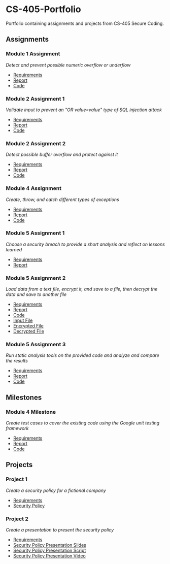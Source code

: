 # CS-405-Portfolio

Portfolio containing assignments and projects from CS-405 Secure Coding.

## Assignments

### Module 1 Assignment

*Detect and prevent possible numeric overflow or underflow*

- [Requirements](./Module%201%20Assignment%20Guidelines%20and%20Rubric.pdf)
- [Report](./Module%201%20Assignment.pdf)
- [Code](../Assignments/Module1/numeric_overflow.cpp)

### Module 2 Assignment 1

*Validate input to prevent an "OR value=value" type of SQL injection attack*

- [Requirements](./Module%202%20Assignment%201%20Guidelines%20and%20Rubric.pdf)
- [Report](./Module%202%20Assignment%201.pdf)
- [Code](../Assignments/Module2.1/sql_injection.cpp)

### Module 2 Assignment 2

*Detect possible buffer overflow and protect against it*

- [Requirements](./Module%202%20Assignment%202%20Guidelines%20and%20Rubric.pdf)
- [Report](./Module%202%20Assignment%202.pdf)
- [Code](../Assignments/Module2.2/buffer_overflow.cpp)

### Module 4 Assignment

*Create, throw, and catch different types of exceptions*

- [Requirements](./Module%204%20Assignment%20Guidelines%20and%20Rubric.pdf)
- [Report](./Module%204%20Assignment.pdf)
- [Code](../Assignments/Module4/exceptions.cpp)

### Module 5 Assignment 1

*Choose a security breach to provide a short analysis and reflect on lessons learned*

- [Requirements](./Module%205%20Assignment%201%20Guidelines%20and%20Rubric.pdf)
- [Report](./Module%205%20Assignment%201.pdf)

### Module 5 Assignment 2

*Load data from a text file, encrypt it, and save to a file, then decrypt the data and save to another file*

- [Requirements](./Module%205%20Assignment%202%20Guidelines%20and%20Rubric.pdf)
- [Report](./Module%205%20Assignment%202.pdf)
- [Code](../Assignments/Module5.2/encryption.cpp)
- [Input File](../Assignments/Module5.2/inputdatafile.txt)
- [Encrypted File](../Assignments/Module5.2/encrypteddatafile.txt)
- [Decrypted File](../Assignments/Module5.2/decrytpteddatafile.txt)

### Module 5 Assignment 3

*Run static analysis tools on the provided code and analyze and compare the results*

- [Requirements](./Module%205%20Assignment%203%20Guidelines%20and%20Rubric.pdf)
- [Report](./Module%205%20Assignment%203.pdf)
- [Code](../Assignments/Module5.3/questionable_code.cpp)

## Milestones

### Module 4 Milestone

*Create test cases to cover the existing code using the Google unit testing framework*

- [Requirements](./Module%204%20Milestone%20Guidelines%20and%20Rubric.pdf)
- [Report](./Module%204%20Milestone.pdf)
- [Code](../Milestones/Module4Milestone/test.cpp)

## Projects

### Project 1

*Create a security policy for a fictional company*

- [Requirements](./Project%201%20Guidelines%20and%20Rubric.pdf)
- [Security Policy](./Project%201%20Security%20Policy.pdf)

### Project 2

*Create a presentation to present the security policy*

- [Requirements](./Project%202%20Guidelines%20and%20Rubric.pdf)
- [Security Policy Presentation Slides](./Project%202%20Presentation.pdf)
- [Security Policy Presentation Script](./Project%202%20Presentation%20Script.pdf)
- [Security Policy Presentation Video](./Project%202%20Presentation.mov)
